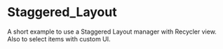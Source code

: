 # Staggered_Layout

A short example to use a Staggered Layout manager with Recycler view. Also to select items with custom UI. 
